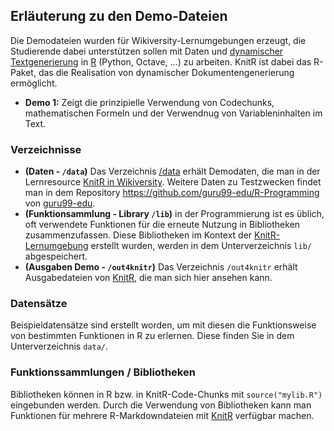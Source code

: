 ## Erläuterung zu den Demo-Dateien
Die Demodateien wurden für Wikiversity-Lernumgebungen erzeugt, die Studierende dabei unterstützen sollen mit Daten und [dynamischer Textgenerierung](https://de.wikiversity.org/wiki/KnitR) in [R]([https://GNU_R](https://de.wikibooks.org/wiki/GNU_R)) (Python, Octave, ...) zu arbeiten. KnitR ist dabei das R-Paket, das die Realisation von dynamischer Dokumentengenerierung ermöglicht.
* **Demo 1:** Zeigt die prinzipielle Verwendung von Codechunks, mathematischen Formeln und der Verwendnug von Variableninhalten im Text.

### Verzeichnisse 
* **(Daten - `/data`)** Das Verzeichnis [/data](data) erhält Demodaten, die man in der Lernresource [KnitR in Wikiversity](https://de.wikiversity.org/wiki/KnitR). Weitere Daten zu Testzwecken findet man in dem Repository https://github.com/guru99-edu/R-Programming von [guru99-edu](https://github.com/guru99-edu).
* **(Funktionsammlung - Library `/lib`)** in der Programmierung ist es üblich, oft verwendete Funktionen für die erneute Nutzung in Bibliotheken zusammenzufassen. Diese Bibliotheken im Kontext der [KnitR-Lernumgebung](https://de.wikiversity.org/wiki/KnitR) erstellt wurden, werden in dem Unterverzeichnis `lib/` abgespeichert.
* **(Ausgaben Demo - `/out4knitr`)** Das Verzeichnis `/out4knitr` erhält Ausgabedateien von [KnitR](https://de.wikiversity.org/wiki/KnitR), die man sich hier ansehen kann. 

### Datensätze 
Beispieldatensätze sind erstellt worden, um mit diesen die Funktionsweise von bestimmten Funktionen in R zu erlernen.
Diese finden Sie in dem Unterverzeichnis `data/`.

### Funktionssammlungen / Bibliotheken
Bibliotheken können in R bzw. in KnitR-Code-Chunks mit `source("mylib.R")` eingebunden werden. Durch die Verwendung von Bibliotheken kann man Funktionen für mehrere R-Markdowndateien mit [KnitR](https://de.wikiversity.org/wiki/KnitR) verfügbar machen. 
